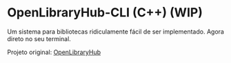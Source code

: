# OpenLibraryHub-CLI (C++) (WIP)

Um sistema para bibliotecas ridiculamente fácil de ser implementado. Agora direto no seu terminal.

Projeto original: [OpenLibraryHub](https://github.com/1ukidev/OpenLibraryHub)
